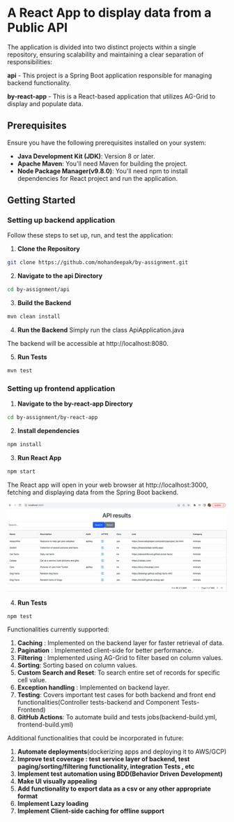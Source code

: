 # A React App to display data from a Public API

The application is divided into two distinct projects within a single repository, ensuring scalability and maintaining a clear separation of responsibilities:

**api** - This project is a Spring Boot application responsible for managing backend functionality.

**by-react-app** - This is a React-based application that utilizes AG-Grid to display and populate data.
## Prerequisites

 Ensure you have the following prerequisites installed on your system:

- **Java Development Kit (JDK)**: Version 8 or later.
- **Apache Maven**: You'll need Maven for building the project.
- **Node Package Manager(v9.8.0)**: You'll need npm to install dependencies for React project and run the application.

## Getting Started
### Setting up backend application

Follow these steps to set up, run, and test the application:

1. **Clone the Repository**

```bash
git clone https://github.com/mohandeepak/by-assignment.git
```

2. **Navigate to the api Directory**

```bash
cd by-assignment/api
```

3. **Build the Backend**

```bash
mvn clean install
```

4. **Run the Backend**
Simply run the class ApiApplication.java

The backend will be accessible at http://localhost:8080.

5. **Run Tests**

```bash
mvn test
```

### Setting up frontend application

1. **Navigate to the by-react-app Directory**

```bash
cd by-assignment/by-react-app
```

2. **Install dependencies**
```bash
npm install
```
3. **Run React App**
```bash
npm start
```

The React app will open in your web browser at http://localhost:3000, fetching and displaying data from the Spring Boot backend.

![User Interface](by-react-app/public/UI.png)

4. **Run Tests**
```bash
npm test
```

Functionalities currently supported:

1. **Caching** : Implemented on the backend layer for faster retrieval of data.
2. **Pagination** : Implemented client-side for better performance.
3. **Filtering** : Implemented using AG-Grid to filter based on column values.
4. **Sorting**: Sorting based on column values.
5. **Custom Search and Reset**: To search entire set of  records for specific cell value.
6. **Exception handling** : Implemented on backend layer.
7. **Testing**: Covers important test cases for both backend and front end functionalities(Controller tests-backend and Component Tests-Frontend)
8. **GitHub Actions**: To automate build and tests jobs(backend-build.yml, frontend-build.yml)

Additional functionalities that could be incorporated in future:

1. **Automate deployments**(dockerizing apps and deploying it to AWS/GCP)
2. **Improve test coverage : test service layer of backend, test paging/sorting/filtering functionality, integration Tests , etc**
3. **Implement test automation using BDD(Behavior Driven Development)**
4. **Make UI visually appealing**
5. **Add functionality to export data as a csv or any other appropriate format**
6. **Implement Lazy loading**
7. **Implement Client-side caching for offline support**